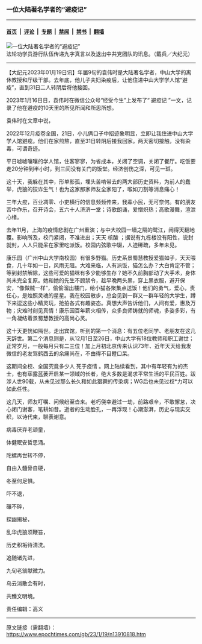 ### 一位大陆著名学者的“避疫记”

---

#### [首页](../../../..?n13910818) &nbsp;|&nbsp; [评论](../../../../../epoch-comment?n13910818) &nbsp;|&nbsp; [专题](../../../../../epoch-special?n13910818) &nbsp;|&nbsp; [禁闻](../../../../../epoch-news?n13910818) &nbsp;|&nbsp; [禁书](../../../../../books?n13910818) &nbsp;|&nbsp; [翻墙](https://github.com/gfw-breaker/nogfw/blob/master/README.md?n13910818)


<div><img alt="一位大陆著名学者的“避疫记”" class="attachment-djy_600_400 size-djy_600_400 wp-post-image" src="https://i.epochtimes.com/assets/uploads/2023/01/id13910847-150820-.jpeg"/>
<div class="caption">
 法轮功学员游行队伍传递九字真言以及退出中共党团队的讯息。（戴兵／大纪元）
</div></div><hr/><div class="post_content" id="artbody" itemprop="articleBody">
 <!-- article content begin -->
 <p>
  【大纪元2023年01月19日讯】年届9旬的袁伟时是大陆著名学者，中山大学的离休教授和厅级干部。去年底，他儿子夫妇染疫后，让他住进中山大学学人馆“避疫”，直到31日二人转阴后将他接回。
 </p>
 <p>
  2023年1月16日日，袁伟时在微信公众号“经受今生”上发布了“
  <ok href="https://www.epochtimes.com/gb/tag/%E9%81%BF%E7%96%AB%E8%AE%B0.html">
   避疫记
  </ok>
  ”一文，记录了他在避疫的10天里的所见所闻和所思所想。
 </p>
 <p>
  袁伟时在文章中说，
 </p>
 <p>
  2022年12月疫卷全国，21日，小儿俩口子中招迹象明显，立即让我住进中山大学学人馆避疫。他们在家煎熬，直至31日转阴后接我回家。两天密切接触，没有染毒，可谓奇迹。
 </p>
 <p>
  平日嘘嘘嚷嚷的学人馆，住客寥寥，为省成本，关闭了空调，关闭了餐厅。吃饭要走20分钟到半小时，到三间没有关门的饭堂。经济创伤之深，可见一斑。
 </p>
 <p>
  这十天，我躲在其中，形单影孤，埋头苦啃带去的两大部历史资料，为前人的蠢举，虎狼的狡诈生气！也为这家那家师友全家阳了，喉如刀割等消息痛心！
 </p>
 <p>
  三年大疫，百业凋零、小吏横行的信息频频传来，我辈小民，无可奈何。有的朋友苦中作乐，召开诗会，五六十人济济一堂；诗歌朗诵，爱憎炽热；高歌漫舞，渲泄心绪。
 </p>
 <p>
  去年11月，上海的疫情悲剧在广州重演；与中大校园一墙之隔的鹭江，闹得天翻地覆。影响所及，校门紧闭，不准进出；天天
  <ok href="https://www.epochtimes.com/gb/tag/%E6%A0%B8%E9%85%B8.html">
   核酸
  </ok>
  ；据说有九栋楼没有阳性，说封就封，人人只能呆在家里吃派饭。校园内弦歌中辍，人迹稀疏，多年未见。
 </p>
 <p>
  康乐园（广州中山大学南校园）有很多野猫。历史系景蜀慧教授爱猫如子，天天喂食，几十年如一日，风雨无阻。大难来临，人有派饭，猫怎么办？大白肯定不管；等到封禁解除，这些可爱的猫咪有多少能够生存？她不久前胸部动了大手术，身体尚未完全复原。她和她的先生不顾禁令，趁早晚两头黑，穿上黑衣服，避开保安，‌‌“像做贼一样‌‌”，偷偷溜出楼门，给小猫各聚集点送饭！他们的勇气，爱心，责任心，是烛照灵魂的星星。我在校园散步，总会见到一群又一群年轻的大学生，蹲下来逗这些小精灵玩，抢拍各式有趣姿态。真想大声告诉他们，人间有爱，惠及万物；灾难时刻见真情！康乐园百年薪火相传，众多良师铸就的师魂，多姿多彩，有一角凝结着景蜀慧教授的高尚心灵。
 </p>
 <p>
  这十天更恍如隔世。走出宾馆，听到的第一个消息：有五位老同学、老朋友在这几天辞世。第二个消息则是，从12月1日至26日，中山大学有18位教师和职工谢世；正常岁月，一般每月只有二三位！加上月初北京传来认识73年、近年天天给我发微信的老友驾鹤西去的余痛尚在，不由得不目瞪口呆。
 </p>
 <p>
  这期间全校、全国究竟多少人
  <ok href="https://www.epochtimes.com/gb/tag/%E6%AD%BB%E4%BA%8E%E7%96%AB%E6%83%85.html">
   死于疫情
  </ok>
  。网上陆续看到，其中有年轻有为的杰士，也有荜露蓝蒌开启某一领域的长者，绝大多数是渴求平常生活的平民百姓。跋涉人世90载，从未见过那么长久和如此猖獗的传染病；WG后也未见过权*力可以如此任性。
 </p>
 <p>
  这几天，师友叮嘱、问候纷至沓来。老朽侥幸避过一劫，前路艰辛，不敢懈怠，决心闭门谢客，笔耕如昔。逝者的生动脸孔，一再浮现！心潮澎湃，历史与现实交织，以诗代柬，聊表谢意。
 </p>
 <p>
  病毒厌弃老顽童，
 </p>
 <p>
  体健眠安哲思涌。
 </p>
 <p>
  陀螺再世转不停，
 </p>
 <p>
  自由入髓骨自硬，
 </p>
 <p>
  冬至何足惧。
 </p>
 <p>
  吓不退，
 </p>
 <p>
  碾不碎，
 </p>
 <p>
  探幽揭秘，
 </p>
 <p>
  乱华虎狼须鞭笞，
 </p>
 <p>
  历史积垢待清洗。
 </p>
 <p>
  追随诸先进，
 </p>
 <p>
  九旬老翁献微力。
 </p>
 <p>
  乌云消散会有时，
 </p>
 <p>
  共臻文明境。
 </p>
 <p>
  责任编辑：高义
 </p>
 <!-- article content end -->
 <div id="below_article_ad">
 </div>
</div>


---

原文链接（需翻墙）：https://www.epochtimes.com/gb/23/1/19/n13910818.htm